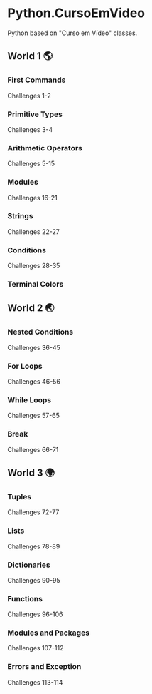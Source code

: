 # Python.CursoEmVideo
 Python based on "Curso em Vídeo" classes.

## World 1 🌎

### First Commands

Challenges 1-2

### Primitive Types

Challenges 3-4

### Arithmetic Operators

Challenges 5-15

### Modules

Challenges 16-21

### Strings

Challenges 22-27

### Conditions 

Challenges 28-35

### Terminal Colors

## World 2 🌏

### Nested Conditions

Challenges 36-45

### For Loops

Challenges 46-56

### While Loops

Challenges 57-65

### Break

Challenges 66-71

## World 3 🌍

### Tuples

Challenges 72-77

### Lists

Challenges 78-89

### Dictionaries

Challenges 90-95

### Functions

Challenges 96-106

### Modules and Packages

Challenges 107-112

### Errors and Exception

Challenges 113-114
